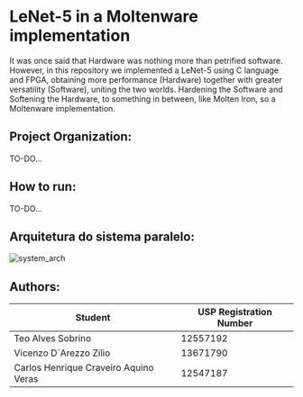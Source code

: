 # LeNet-5 in a Moltenware implementation

It was once said that Hardware was nothing more than petrified software. However, in this repository we implemented a LeNet-5 using C language and FPGA, obtaining more performance (Hardware) together with greater versatility (Software), uniting the two worlds. Hardening the Software and Softening the Hardware, to something in between, like Molten Iron, so a Moltenware implementation.

## Project Organization:
TO-DO...

## How to run:
TO-DO...

## Arquitetura do sistema paralelo:
![system_arch](https://github.com/CarlosCraveiro/LeNet-5_Moltenware/assets/121174887/124cd22d-8329-4304-a779-6642a05fdf5e)


## Authors:
| Student                               | USP Registration Number |
|---------------------------------------| ----------------------- |
| Teo Alves Sobrino                     |         12557192        |
| Vicenzo D´Arezzo Zilio                |         13671790        |
| Carlos Henrique Craveiro Aquino Veras |         12547187        |
